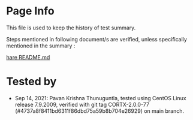 # Page Info

  This file is used to keep the history of test summary.
  
  Steps mentioned in following document/s are verified, unless specifically mentioned in the summary :
  
  [hare README.md](https://github.com/Seagate/cortx-hare/blob/main/README.md)

# Tested by
    
* Sep 14, 2021: Pavan Krishna Thunuguntla, tested using CentOS Linux release 7.9.2009, verified with git tag CORTX-2.0.0-77 (#4737a8f8411bd6311f86dbd75a59b8b704e26929) on main branch.
